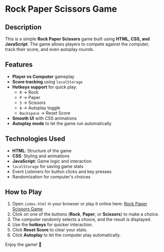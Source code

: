 # Rock Paper Scissors Game

## Description
This is a simple **Rock Paper Scissors** game built using **HTML, CSS, and JavaScript**. The game allows players to compete against the computer, track their score, and even autoplay rounds.

## Features
- **Player vs Computer** gameplay
- **Score tracking** using `localStorage`
- **Hotkeys support** for quick play:
  - `R` → Rock
  - `P` → Paper
  - `S` → Scissors
  - `A` → Autoplay toggle
  - `Backspace` → Reset Score
- **Smooth UI** with CSS animations
- **Autoplay mode** to let the game run automatically

## Technologies Used
- **HTML**: Structure of the game
- **CSS**: Styling and animations
- **JavaScript**: Game logic and interaction
- `localStorage` for saving game stats
- Event Listeners for button clicks and key presses
- Randomization for computer's choices

## How to Play
1. Open `index.html` in your browser or play it online here: [Rock Paper Scissors Game](https://crvckxxjvck.github.io/rock-paper-scissors/)
2. Click on one of the buttons (**Rock**, **Paper**, or **Scissors**) to make a choice.
3. The computer randomly selects a choice, and the result is displayed.
4. Use the **hotkeys** for quicker interaction.
5. Click **Reset Score** to clear your stats.
6. Click **Autoplay** to let the computer play automatically.

Enjoy the game! 🚀